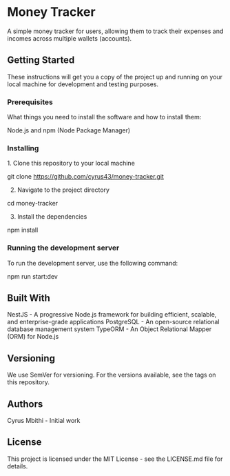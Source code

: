<h1>Money Tracker</h1>
A simple money tracker for users, allowing them to track their expenses and incomes across multiple wallets (accounts).

<h2>Getting Started</h2>
These instructions will get you a copy of the project up and running on your local machine for development and testing purposes.

<h3>Prerequisites</h3>
What things you need to install the software and how to install them:

Node.js and npm (Node Package Manager)

<h3>Installing</h3>
1. Clone this repository to your local machine

git clone https://github.com/cyrus43/money-tracker.git

2. Navigate to the project directory

cd money-tracker

3. Install the dependencies

npm install

<h3>Running the development server</h3>
To run the development server, use the following command:

npm run start:dev

<h2>Built With</h2>

NestJS - A progressive Node.js framework for building efficient, scalable, and enterprise-grade applications
PostgreSQL - An open-source relational database management system
TypeORM - An Object Relational Mapper (ORM) for Node.js

<h2>Versioning</h2>
We use SemVer for versioning. For the versions available, see the tags on this repository.

<h2>Authors</h2>
Cyrus Mbithi - Initial work

<h2>License</h2>
This project is licensed under the MIT License - see the LICENSE.md file for details.
